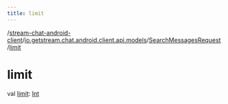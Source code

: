 ```yaml
---
title: limit
---
```

/[stream-chat-android-client](../../index.md)/[io.getstream.chat.android.client.api.models](../index.md)/[SearchMessagesRequest](index.md)/[limit](limit.md)  
  
  
  
# limit  
val [limit](limit.md): [Int](https://kotlinlang.org/api/latest/jvm/stdlib/kotlin/-int/index.html)
